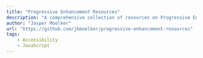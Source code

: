 ```yaml
---
title: "Progressive Enhancement Resources"
description: "A comprehensive collection of resources on Progressive Enhancement. From concept and strategies to feature detection and testing methods. Complete with a list of (code) examples."
author: "Jasper Moelker"
url: "https://github.com/jbmoelker/progressive-enhancement-resources"
tags:
    - Accessibility
    - JavaScript
---
```


